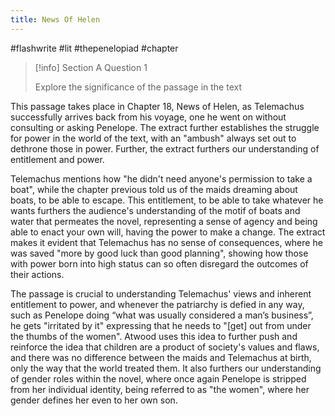 ```yaml
---
title: News Of Helen
---
```

#flashwrite #lit #thepenelopiad #chapter 

> [!info] Section A Question 1
> 
> Explore the significance of the passage in the text

This passage takes place in Chapter 18, News of Helen, as Telemachus successfully arrives back from his voyage, one he went on without consulting or asking Penelope. The extract further establishes the struggle for power in the world of the text, with an "ambush" always set out to dethrone those in power. Further, the extract furthers our understanding of entitlement and power.

Telemachus mentions how "he didn't need anyone's permission to take a boat", while the chapter previous told us of the maids dreaming about boats, to be able to escape. This entitlement, to be able to take whatever he wants furthers the audience's understanding of the motif of boats and water that permeates the novel, representing a sense of agency and being able to enact your own will, having the power to make a change. The extract makes it evident that Telemachus has no sense of consequences, where he was saved "more by good luck than good planning", showing how those with power born into high status can so often disregard the outcomes of their actions. 

The passage is crucial to understanding Telemachus' views and inherent entitlement to power, and whenever the patriarchy is defied in any way, such as Penelope doing “what was usually considered a man’s business”, he gets "irritated by it" expressing that he needs to "\[get] out from under the thumbs of the women".  Atwood uses this idea to further push and reinforce the idea that children are a product of society's values and flaws, and there was no difference between the maids and Telemachus at birth, only the way that the world treated them. It also furthers our understanding of gender roles within the novel, where once again Penelope is stripped from her individual identity, being referred to as "the women", where her gender defines her even to her own son.

